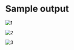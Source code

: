 # Sample output

![1](https://user-images.githubusercontent.com/64417390/229309091-d9b2d8ba-a97d-4de5-a708-0ef9ca72d315.JPG)

![2](https://user-images.githubusercontent.com/64417390/229309088-5edd3830-0086-48ea-958f-62215dd12f78.JPG)

![3](https://user-images.githubusercontent.com/64417390/229309090-fa4f97a8-eba8-42e3-a130-61e771cec3ca.JPG)


